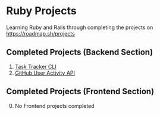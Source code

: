 # Ruby Projects

Learning Ruby and Rails through completing the projects on https://roadmap.sh/projects

## Completed Projects (Backend Section)

1. [Task Tracker CLI](https://roadmap.sh/projects/task-tracker)
2. [GitHub User Activity API](https://roadmap.sh/projects/github-user-activity)

## Completed Projects (Frontend Section)

0. No Frontend projects completed
